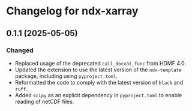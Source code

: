 # Changelog for ndx-xarray

## 0.1.1 (2025-05-05)

### Changed
- Replaced usage of the deprecated `call_docval_func` from HDMF 4.0.
- Updated the extension to use the latest version of the `ndx-template` package, including using `pyproject.toml`.
- Reformatted the code to comply with the latest version of `black` and `ruff`.
- Added `scipy` as an explicit dependency in `pyproject.toml` to enable reading of netCDF files.
